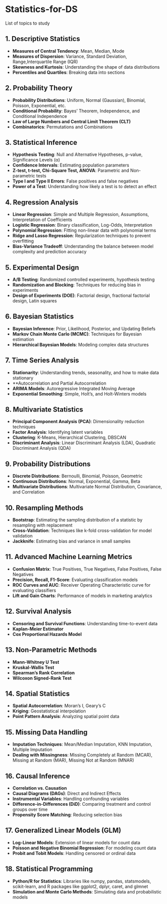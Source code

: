 # Statistics-for-DS

List of topics to study

## 1. Descriptive Statistics

- **Measures of Central Tendency**: Mean, Median, Mode
- **Measures of Dispersion**: Variance, Standard Deviation, Range,Interquartile Range (IQR)
- **Skewness and Kurtosis**: Understanding the shape of data distributions
- **Percentiles and Quartiles**: Breaking data into sections

## 2. Probability Theory

- **Probability Distributions**: Uniform, Normal (Gaussian), Binomial, Poisson, Exponential, etc.
- **Conditional Probability**: Bayes’ Theorem, Independence, and Conditional Independence
- **Law of Large Numbers and Central Limit Theorem (CLT)**
- **Combinatorics**: Permutations and Combinations

## 3. Statistical Inference

- **Hypothesis Testing**: Null and Alternative Hypotheses, p-value, Significance Levels (α)
- **Confidence Intervals**: Estimating population parameters
- **Z-test, t-test, Chi-Square Test, ANOVA**: Parametric and Non-parametric tests
- **Type I and Type II Errors**: False positives and false negatives
- **Power of a Test**: Understanding how likely a test is to detect an effect

## 4. Regression Analysis

- **Linear Regression**: Simple and Multiple Regression, Assumptions, Interpretation of Coefficients
- **Logistic Regression**: Binary classification, Log-Odds, Interpretation
- **Polynomial Regression**: Fitting non-linear data with polynomial terms
- **Ridge and Lasso Regression**: Regularization techniques to prevent overfitting
- **Bias-Variance Tradeoff**: Understanding the balance between model complexity and prediction accuracy

## 5. Experimental Design

- **A/B Testing**: Randomized controlled experiments, hypothesis testing
- **Randomization and Blocking**: Techniques for reducing bias in experiments
- **Design of Experiments (DOE)**: Factorial design, fractional factorial design, Latin squares

## 6. Bayesian Statistics

- **Bayesian Inference**: Prior, Likelihood, Posterior, and Updating Beliefs
- **Markov Chain Monte Carlo (MCMC)**: Techniques for Bayesian estimation
- **Hierarchical Bayesian Models**: Modeling complex data structures

## 7. Time Series Analysis

- **Stationarity**: Understanding trends, seasonality, and how to make data stationary
- \*\*Autocorrelation and Partial Autocorrelation
- **ARIMA Models**: Autoregressive Integrated Moving Average
- **Exponential Smoothing**: Simple, Holt’s, and Holt-Winters models

## 8. Multivariate Statistics

- **Principal Component Analysis (PCA)**: Dimensionality reduction techniques
- **Factor Analysis**: Identifying latent variables
- **Clustering**: K-Means, Hierarchical Clustering, DBSCAN
- **Discriminant Analysis**: Linear Discriminant Analysis (LDA), Quadratic Discriminant Analysis (QDA)

## 9. Probability Distributions

- **Discrete Distributions**: Bernoulli, Binomial, Poisson, Geometric
- **Continuous Distributions**: Normal, Exponential, Gamma, Beta
- **Multivariate Distributions**: Multivariate Normal Distribution, Covariance, and Correlation

## 10. Resampling Methods

- **Bootstrap**: Estimating the sampling distribution of a statistic by resampling with replacement
- **Cross-Validation**: Techniques like k-fold cross-validation for model validation
- **Jackknife**: Estimating bias and variance in small samples

## 11. Advanced Machine Learning Metrics

- **Confusion Matrix**: True Positives, True Negatives, False Positives, False Negatives
- **Precision, Recall, F1-Score**: Evaluating classification models
- **ROC Curves and AUC**: Receiver Operating Characteristic curve for evaluating classifiers
- **Lift and Gain Charts**: Performance of models in marketing analytics

## 12. Survival Analysis

- **Censoring and Survival Functions**: Understanding time-to-event data
- **Kaplan-Meier Estimator**
- **Cox Proportional Hazards Model**

## 13. Non-Parametric Methods

- **Mann-Whitney U Test**
- **Kruskal-Wallis Test**
- **Spearman’s Rank Correlation**
- **Wilcoxon Signed-Rank Test**

## 14. Spatial Statistics

- **Spatial Autocorrelation**: Moran’s I, Geary’s C
- **Kriging**: Geostatistical interpolation
- **Point Pattern Analysis**: Analyzing spatial point data

## 15. Missing Data Handling

- **Imputation Techniques**: Mean/Median Imputation, KNN Imputation, Multiple Imputation
- **Dealing with Missingness**: Missing Completely at Random (MCAR), Missing at Random (MAR), Missing Not at Random (MNAR)

## 16. Causal Inference

- **Correlation vs. Causation**
- **Causal Diagrams (DAGs)**: Direct and Indirect Effects
- **Instrumental Variables**: Handling confounding variables
- **Difference-in-Differences (DiD)**: Comparing treatment and control groups over time
- **Propensity Score Matching**: Reducing selection bias

## 17. Generalized Linear Models (GLM)

- **Log-Linear Models**: Extension of linear models for count data
- **Poisson and Negative Binomial Regression**: For modeling count data
- **Probit and Tobit Models**: Handling censored or ordinal data

## 18. Statistical Programming

- **Python/R for Statistics**: Libraries like numpy, pandas, statsmodels, scikit-learn, and R packages like ggplot2, dplyr, caret, and glmnet
- **Simulation and Monte Carlo Methods**: Simulating data and probabilistic models
